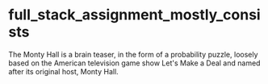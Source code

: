 # full_stack_assignment_mostly_consists
The Monty Hall is a brain teaser, in the form of a probability puzzle, loosely based on the American television game show Let's Make a Deal and named after its original host, Monty Hall.
